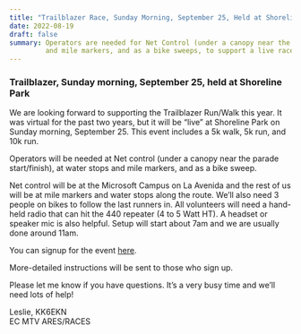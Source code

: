 ```yaml
---
title: "Trailblazer Race, Sunday Morning, September 25, Held at Shoreline Park"
date: 2022-08-19
draft: false
summary: Operators are needed for Net Control (under a canopy near the parade start/finish), at water stops
         and mile markers, and as a bike sweeps, to support a live race at Shoreline Park.
---
```

### Trailblazer, Sunday morning, September 25, held at Shoreline Park

We are looking forward to supporting the Trailblazer Run/Walk this year. It was virtual for the past two years, but it will be “live” at Shoreline Park on Sunday morning, September 25. This event includes a 5k walk, 5k run, and 10k run.

Operators will be needed at Net control (under a canopy near the parade start/finish), at water stops and mile markers, and as a bike sweep.

Net control will be at the Microsoft Campus on La Avenida and the rest of us will be at mile markers and water stops along the route. We’ll also need 3 people on bikes to follow the last runners in. All volunteers will need a hand-held radio that can hit the 440 repeater (4 to 5 Watt HT). A headset or speaker mic is also helpful. Setup will start about 7am and we are usually done around 11am.

You can signup for the event [here](http://www.k6mtv.org/events/TrailB-Signup.html).

More-detailed instructions will be sent to those who sign up.

Please let me know if you have questions. It’s a very busy time and we’ll need lots of help!

Leslie, KK6EKN  
EC MTV ARES/RACES
